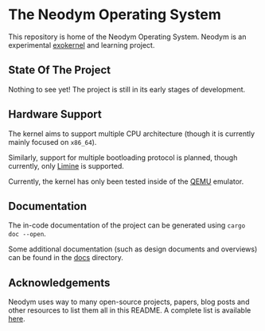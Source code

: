 # The Neodym Operating System

This repository is home of the Neodym Operating System. Neodym is an experimental
[exokernel](https://en.wikipedia.org/wiki/Exokernel) and learning project.

## State Of The Project

Nothing to see yet! The project is still in its early stages of development.

## Hardware Support

The kernel aims to support multiple CPU architecture (though it is currently mainly focused on
`x86_64`).

Similarly, support for multiple bootloading protocol is planned, though currently, only
[Limine](https://github.com/limine-bootloader/limine/blob/v4.x-branch/PROTOCOL.md) is supported.

Currently, the kernel has only been tested inside of the [QEMU](https://www.qemu.org/) emulator.

## Documentation

The in-code documentation of the project can be generated using `cargo doc --open`.

Some additional documentation (such as design documents and overviews) can be found in the
[docs](docs) directory.

## Acknowledgements

Neodym uses way to many open-source projects, papers, blog posts and other resources to list them
all in this README. A complete list is available [here](ACKNOWLEDGEMENTS.md).
